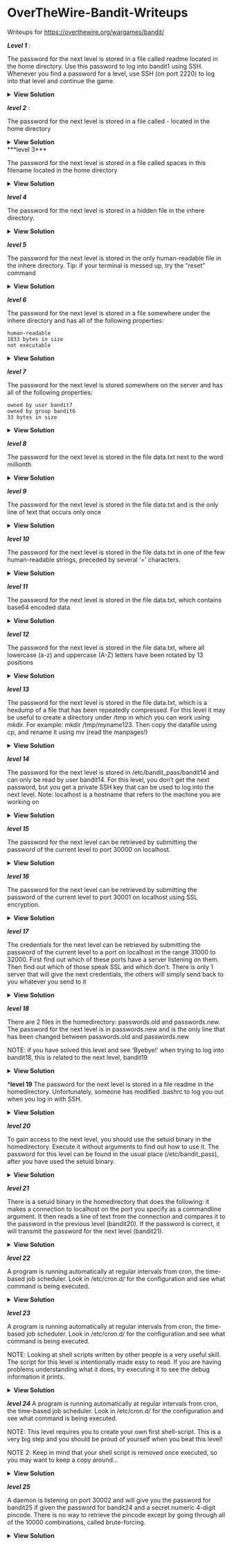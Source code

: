 # OverTheWire-Bandit-Writeups
Writeups for https://overthewire.org/wargames/bandit/

***Level 1*** :

The password for the next level is stored in a file called readme located in the home directory. Use this password to log into bandit1 using SSH. Whenever you find a password for a level, use SSH (on port 2220) to log into that level and continue the game.

<details>
  <summary> <b>View Solution </b></summary>
  
```
cat readme
  ```
<img width="366" alt="Screen Shot 2021-11-01 at 15 54 14" src="https://user-images.githubusercontent.com/92652606/139691756-3eef686e-abbd-4f9a-be43-0067095b0d43.png">

</details>

***level 2*** :

The password for the next level is stored in a file called - located in the home directory

<details>
  <summary> <b>View Solution </b></summary>
  
```
find . -type f -name "-" -exec cat "{}" ";"
  ```
<img width="537" alt="Screen Shot 2021-11-01 at 15 57 43" src="https://user-images.githubusercontent.com/92652606/139692344-b17e7be8-6b73-4007-b9a9-f73c1ec76603.png">

</details>
***level 3***

The password for the next level is stored in a file called spaces in this filename located in the home directory

<details>
  <summary> <b>View Solution </b></summary>
  
```
cat spaces\ in\ this\ filename 
  ```
<img width="415" alt="Screen Shot 2021-11-01 at 16 00 29" src="https://user-images.githubusercontent.com/92652606/139692886-ad408387-3921-4bc3-b333-d338425e5752.png">


</details>


***level 4***

The password for the next level is stored in a hidden file in the inhere directory.

<details>
  <summary> <b>View Solution </b></summary>
  
```
cat .hidden
  ```
<img width="509" alt="Screen Shot 2021-11-01 at 16 02 08" src="https://user-images.githubusercontent.com/92652606/139693115-777c1b56-8665-4e56-bab9-451d1a7787e4.png">

</details>


***level 5***

The password for the next level is stored in the only human-readable file in the inhere directory. Tip: if your terminal is messed up, try the “reset” command

<details>
  <summary> <b>View Solution </b></summary>
  
```
find . -type f -exec file "{}" ";"
  cat ./-file07
  ```
<img width="527" alt="Screen Shot 2021-11-01 at 16 12 31" src="https://user-images.githubusercontent.com/92652606/139694648-c53add4b-ab7f-4cfd-a724-c7d24fc60c3e.png">


</details>


***level 6***

The password for the next level is stored in a file somewhere under the inhere directory and has all of the following properties:

    human-readable
    1033 bytes in size
    not executable
<details>
  <summary> <b>View Solution </b></summary>
  
```
find ./inhere/ -type f -size 1033c -exec cat "{}" ";"
  ```
<img width="641" alt="Screen Shot 2021-11-01 at 16 17 08" src="https://user-images.githubusercontent.com/92652606/139695369-4319180f-1293-46f2-a337-6b5fdf6fd491.png">
</details>


***level 7***

The password for the next level is stored somewhere on the server and has all of the following properties:

    owned by user bandit7
    owned by group bandit6
    33 bytes in size

<details>
  <summary> <b>View Solution </b></summary>
  
```
find / -type f -user bandit7 -a -group bandit6 -size 33c -exec cat "{}" ";" 2> /dev/null
  ```
<img width="882" alt="Screen Shot 2021-11-01 at 16 19 37" src="https://user-images.githubusercontent.com/92652606/139695720-8f463b73-c188-4811-bd7d-485800f9bb14.png">
  
</details>


***level 8***

The password for the next level is stored in the file data.txt next to the word millionth
<details>
  <summary> <b>View Solution </b></summary>
  
```
cat data.txt | egrep -i "millionth" | awk '{print $NF}'
  ```
<img width="655" alt="Screen Shot 2021-11-01 at 16 23 50" src="https://user-images.githubusercontent.com/92652606/139696404-7eabf2ef-9a76-4c74-844a-20f63bdc4ca6.png">


</details>


***level 9***

The password for the next level is stored in the file data.txt and is the only line of text that occurs only once

<details>
  <summary> <b>View Solution </b></summary>
  
```
cat data.txt |  sort | uniq -u
  ```
<img width="443" alt="Screen Shot 2021-11-01 at 16 29 32" src="https://user-images.githubusercontent.com/92652606/139697312-a9a079ef-905f-481f-8492-239e3d1d642a.png">


</details>


***level 10***

The password for the next level is stored in the file data.txt in one of the few human-readable strings, preceded by several ‘=’ characters.

<details>
  <summary> <b>View Solution </b></summary>
  
```
strings  data.txt | egrep -ai "==+"
  ```

<img width="480" alt="Screen Shot 2021-11-01 at 16 34 30" src="https://user-images.githubusercontent.com/92652606/139698015-ab1d2146-9c55-4835-9590-b886dbb31bcc.png">

</details>


***level 11***

The password for the next level is stored in the file data.txt, which contains base64 encoded data 

<details>
  <summary> <b>View Solution </b></summary>
  
```
cat data.txt | base64 -d
  ```
<img width="593" alt="Screen Shot 2021-11-01 at 16 35 57" src="https://user-images.githubusercontent.com/92652606/139698241-ce222826-f9be-4867-8830-ddf3ddab3ef3.png">


</details>


***level 12***

The password for the next level is stored in the file data.txt, where all lowercase (a-z) and uppercase (A-Z) letters have been rotated by 13 positions

<details>
  <summary> <b>View Solution </b></summary>
  
```
cat data.txt | tr a-zA-Z n-za-mN-ZA-M
  ```

<img width="480" alt="Screen Shot 2021-11-01 at 16 38 28" src="https://user-images.githubusercontent.com/92652606/139698593-71bd2951-2e48-4467-b55f-84ce01636deb.png">

</details>

***level 13***

The password for the next level is stored in the file data.txt, which is a hexdump of a file that has been repeatedly compressed. For this level it may be useful to create a directory under /tmp in which you can work using mkdir. For example: mkdir /tmp/myname123. Then copy the datafile using cp, and rename it using mv (read the manpages!)

<details>
  <summary> <b>View Solution </b></summary>
  
```
i used first xxd -r to revert the file data.txt to the original format .
and after that i start using file command line to check which file type is the file .
and decompressing the file depending on the 
type most time i had to use mv to change the file name like data to data.gz ( commands i used are tar xf , gunzip , bunzip und xxd ) 
  ```

<img width="1419" alt="Screen Shot 2021-11-01 at 16 48 17" src="https://user-images.githubusercontent.com/92652606/139700115-f217c749-2138-46ba-a8dd-21a01110c8bb.png">
  
<img width="400" alt="Screen Shot 2021-11-01 at 16 49 00" src="https://user-images.githubusercontent.com/92652606/139700261-d5a905e4-a916-4b87-98cf-5110f7902e0e.png">

</details>

***level 14***

The password for the next level is stored in /etc/bandit_pass/bandit14 and can only be read by user bandit14. For this level, you don’t get the next password, but you get a private SSH key that can be used to log into the next level. Note: localhost is a hostname that refers to the machine you are working on

<details>
  <summary> <b>View Solution </b></summary>
  
```
ssh -i sshkey.private bandit14@localhost
cat /etc/bandit_pass/bandit14
  ```
<img width="766" alt="Screen Shot 2021-11-01 at 16 54 56" src="https://user-images.githubusercontent.com/92652606/139701197-e26ebc6b-7531-4617-80c7-7cc598154dcf.png">

</details>

***level 15***

The password for the next level can be retrieved by submitting the password of the current level to port 30000 on localhost.

<details>
  <summary> <b>View Solution </b></summary>
  
```
telnet localhost  30000
nc 127.0.0.1 30000
  ```
<img width="400" alt="Screen Shot 2021-11-01 at 17 01 26" src="https://user-images.githubusercontent.com/92652606/139702229-a19f9d33-c519-4e72-9571-6caa0f6ee918.png">

</details>

***level 16***

The password for the next level can be retrieved by submitting the password of the current level to port 30001 on localhost using SSL encryption.

<details>
  <summary> <b>View Solution </b></summary>
  
```
openssl s_client -host 127.0.0.1 -port 30001
  ```
<img width="681" alt="Screen Shot 2021-11-01 at 17 04 59" src="https://user-images.githubusercontent.com/92652606/139702755-37cd0dcb-7f2c-4a1b-8a85-a73c9c47397b.png">

</details>

***level 17***

The credentials for the next level can be retrieved by submitting the password of the current level to a port on localhost in the range 31000 to 32000. First find out which of these ports have a server listening on them. Then find out which of those speak SSL and which don’t. There is only 1 server that will give the next credentials, the others will simply send back to you whatever you send to it

<details>
  <summary> <b>View Solution </b></summary>
  
```
nmap -vv -p31000-32000 localhost | awk  '{print $1}'  | grep -i [0-9] | sed 's/\/tcp//g'
openssl s_client -host 127.0.0.1 -port 31790
  ```
<img width="615" alt="Screen Shot 2021-11-01 at 17 32 23" src="https://user-images.githubusercontent.com/92652606/139706658-2fc042e5-f859-4c22-9ee2-c321b12963d5.png">

</details>

***level 18***

There are 2 files in the homedirectory: passwords.old and passwords.new. The password for the next level is in passwords.new and is the only line that has been changed between passwords.old and passwords.new

NOTE: if you have solved this level and see ‘Byebye!’ when trying to log into bandit18, this is related to the next level, bandit19

<details>
  <summary> <b>View Solution </b></summary>
  
```
diff -u passwords.new passwords.old
  ```

<img width="524" alt="Screen Shot 2021-11-01 at 17 37 05" src="https://user-images.githubusercontent.com/92652606/139707409-27ac6a74-7cf4-40fd-90e2-77d1ed539c7d.png">

</details>

***level 19**
The password for the next level is stored in a file readme in the homedirectory. Unfortunately, someone has modified .bashrc to log you out when you log in with SSH.
<details>
  <summary> <b>View Solution </b></summary>
  
```
ssh bandit18@bandit.labs.overthewire.org -p 2220  cat readme
  ```
<img width="739" alt="Screen Shot 2021-11-01 at 17 40 03" src="https://user-images.githubusercontent.com/92652606/139707723-556f6cf0-da74-4950-96f0-9fa38e426841.png">

</details>

***level 20***

To gain access to the next level, you should use the setuid binary in the homedirectory. Execute it without arguments to find out how to use it. The password for this level can be found in the usual place (/etc/bandit_pass), after you have used the setuid binary.

<details>
  <summary> <b>View Solution </b></summary>
  
```
./bandit20-do cat /etc/bandit_pass/bandit20
  ```
<img width="542" alt="Screen Shot 2021-11-01 at 17 43 33" src="https://user-images.githubusercontent.com/92652606/139708188-d02d360a-392e-4edc-a67e-76e38e851f23.png">

</details>

***level 21***

There is a setuid binary in the homedirectory that does the following: it makes a connection to localhost on the port you specify as a commandline argument. It then reads a line of text from the connection and compares it to the password in the previous level (bandit20). If the password is correct, it will transmit the password for the next level (bandit21).
<details>
  <summary> <b>View Solution </b></summary>
  
```
./suconnect 2345

nc -lvp 2345
  ```
<img width="352" alt="Screen Shot 2021-11-01 at 17 47 53" src="https://user-images.githubusercontent.com/92652606/139708758-f10ae29f-4de3-4b42-b433-8832c478578a.png">

<img width="479" alt="Screen Shot 2021-11-01 at 17 48 02" src="https://user-images.githubusercontent.com/92652606/139708770-ef700c7d-8aff-44df-834e-b6a0800d19cf.png">
</details>
  
***level 22***

A program is running automatically at regular intervals from cron, the time-based job scheduler. Look in /etc/cron.d/ for the configuration and see what command is being executed.

<details>
  <summary> <b>View Solution </b></summary>

<img width="1009" alt="Screen Shot 2021-11-01 at 17 56 00" src="https://user-images.githubusercontent.com/92652606/139709846-4717930b-9662-4e5b-a5fa-00c2ebac52d5.png">

</details>
  
***level 23***

A program is running automatically at regular intervals from cron, the time-based job scheduler. Look in /etc/cron.d/ for the configuration and see what command is being executed.

NOTE: Looking at shell scripts written by other people is a very useful skill. The script for this level is intentionally made easy to read. If you are having problems understanding what it does, try executing it to see the debug information it prints.

<details>
  <summary> <b>View Solution </b></summary>
  
<img width="683" alt="Screen Shot 2021-11-01 at 18 00 22" src="https://user-images.githubusercontent.com/92652606/139710421-ca301bc0-85b1-48c1-8da9-7b92ba3ca7cc.png">

</details>


***level 24***
A program is running automatically at regular intervals from cron, the time-based job scheduler. Look in /etc/cron.d/ for the configuration and see what command is being executed.

NOTE: This level requires you to create your own first shell-script. This is a very big step and you should be proud of yourself when you beat this level!

NOTE 2: Keep in mind that your shell script is removed once executed, so you may want to keep a copy around…
<details>
  <summary> <b>View Solution </b></summary>
  
```
#!/bin/bash 
  
cat /etc/bandit_pass/bandit24 > /tmp/newfile.txt 

  ```
<img width="514" alt="Screen Shot 2021-11-01 at 18 14 34" src="https://user-images.githubusercontent.com/92652606/139712116-a7494ad8-2d6f-4cb6-9a3a-1c3d8a81a3ad.png">

</details>

***level 25***

A daemon is listening on port 30002 and will give you the password for bandit25 if given the password for bandit24 and a secret numeric 4-digit pincode. There is no way to retrieve the pincode except by going through all of the 10000 combinations, called brute-forcing.
<details>
  <summary> <b>View Solution </b></summary>
  
```
 

  ```


</details>
